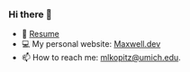 ### Hi there 👋

- 📎 [Resume](https://maxwell-dev.s3.us-east-2.amazonaws.com/Kopitz_Maxwell_Resume.pdf)
- 💻 My personal website: <a href="https://maxwell.dev/" referrerpolicy="origin-when-cross-origin" target="_blank">Maxwell.dev</a>
- 📫 How to reach me: [mlkopitz@umich.edu](mailto:mlkopitz@umich.edu).
<!--
**maxkopitz/maxkopitz** is a ✨ _special_ ✨ repository because its `README.md` (this file) appears on your GitHub profile.

Here are some ideas to get you started:

- 🔭 I’m currently working on ...
- 🌱 I’m currently learning ...
- 👯 I’m looking to collaborate on ...
- 🤔 I’m looking for help with ...
- 💬 Ask me about ...
- 📫 How to reach me: ...
- 😄 Pronouns: ...
- ⚡ Fun fact: ...
-->
